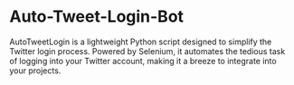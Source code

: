 # Auto-Tweet-Login-Bot
AutoTweetLogin is a lightweight Python script designed to simplify the Twitter login process. Powered by Selenium, it automates the tedious task of logging into your Twitter account, making it a breeze to integrate into your projects.

